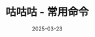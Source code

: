 ---
hide: index
title: 咕咕咕 - 常用命令
date: 2025-03-23
updated: 2025-03-23
categories: 搞机日志
tags:
  - 搞机日志
  - 咕咕咕
---
